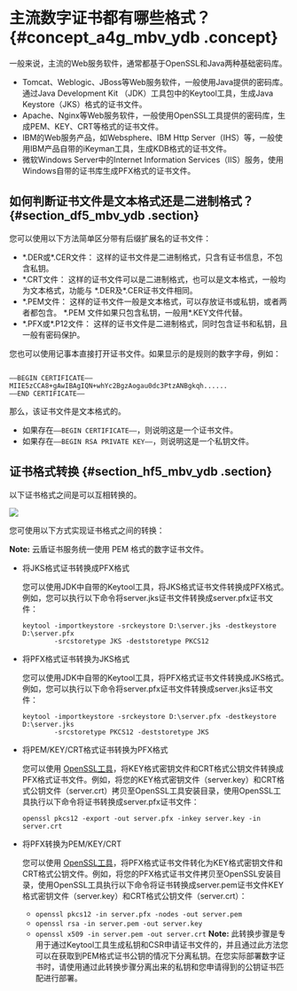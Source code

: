 # 主流数字证书都有哪些格式？ {#concept_a4g_mbv_ydb .concept}

一般来说，主流的Web服务软件，通常都基于OpenSSL和Java两种基础密码库。

-   Tomcat、Weblogic、JBoss等Web服务软件，一般使用Java提供的密码库。通过Java Development Kit （JDK）工具包中的Keytool工具，生成Java Keystore（JKS）格式的证书文件。
-   Apache、Nginx等Web服务软件，一般使用OpenSSL工具提供的密码库，生成PEM、KEY、CRT等格式的证书文件。
-   IBM的Web服务产品，如Websphere、IBM Http Server（IHS）等，一般使用IBM产品自带的iKeyman工具，生成KDB格式的证书文件。
-   微软Windows Server中的Internet Information Services（IIS）服务，使用Windows自带的证书库生成PFX格式的证书文件。

## 如何判断证书文件是文本格式还是二进制格式？ {#section_df5_mbv_ydb .section}

您可以使用以下方法简单区分带有后缀扩展名的证书文件：

-   \*.DER或\*.CER文件： 这样的证书文件是二进制格式，只含有证书信息，不包含私钥。
-   \*.CRT文件： 这样的证书文件可以是二进制格式，也可以是文本格式，一般均为文本格式，功能与 \*.DER及\*.CER证书文件相同。
-   \*.PEM文件： 这样的证书文件一般是文本格式，可以存放证书或私钥，或者两者都包含。 \*.PEM 文件如果只包含私钥，一般用\*.KEY文件代替。
-   \*.PFX或\*.P12文件： 这样的证书文件是二进制格式，同时包含证书和私钥，且一般有密码保护。

您也可以使用记事本直接打开证书文件。如果显示的是规则的数字字母，例如：

```

—–BEGIN CERTIFICATE—–
MIIE5zCCA8+gAwIBAgIQN+whYc2BgzAogau0dc3PtzANBgkqh......
—–END CERTIFICATE—–
```

那么，该证书文件是文本格式的。

-   如果存在`——BEGIN CERTIFICATE——`，则说明这是一个证书文件。
-   如果存在`—–BEGIN RSA PRIVATE KEY—–`，则说明这是一个私钥文件。

## 证书格式转换 {#section_hf5_mbv_ydb .section}

以下证书格式之间是可以互相转换的。

![](http://static-aliyun-doc.oss-cn-hangzhou.aliyuncs.com/assets/img/13595/4251_zh-CN.jpg)

您可使用以下方式实现证书格式之间的转换：

**Note:** 云盾证书服务统一使用 PEM 格式的数字证书文件。

-   将JKS格式证书转换成PFX格式

    您可以使用JDK中自带的Keytool工具，将JKS格式证书文件转换成PFX格式。例如，您可以执行以下命令将server.jks证书文件转换成server.pfx证书文件：

    ```
    keytool -importkeystore -srckeystore D:\server.jks -destkeystore D:\server.pfx
            -srcstoretype JKS -deststoretype PKCS12
    ```

-   将PFX格式证书转换为JKS格式

    您可以使用JDK中自带的Keytool工具，将PFX格式证书文件转换成JKS格式。例如，您可以执行以下命令将server.pfx证书文件转换成server.jks证书文件：

    ```
    keytool -importkeystore -srckeystore D:\server.pfx -destkeystore D:\server.jks
            -srcstoretype PKCS12 -deststoretype JKS
    ```

-   将PEM/KEY/CRT格式证书转换为PFX格式

    您可以使用 [OpenSSL工具](https://www.openssl.org/)，将KEY格式密钥文件和CRT格式公钥文件转换成PFX格式证书文件。例如，将您的KEY格式密钥文件（server.key）和CRT格式公钥文件（server.crt）拷贝至OpenSSL工具安装目录，使用OpenSSL工具执行以下命令将证书转换成server.pfx证书文件：

    ```
    openssl pkcs12 -export -out server.pfx -inkey server.key -in server.crt
    ```

-   将PFX转换为PEM/KEY/CRT

    您可以使用 [OpenSSL工具](https://www.openssl.org/)，将PFX格式证书文件转化为KEY格式密钥文件和CRT格式公钥文件。例如，将您的PFX格式证书文件拷贝至OpenSSL安装目录，使用OpenSSL工具执行以下命令将证书转换成server.pem证书文件KEY格式密钥文件（server.key）和CRT格式公钥文件（server.crt）：

    -   `openssl pkcs12 -in server.pfx -nodes -out server.pem`
    -   `openssl rsa -in server.pem -out server.key`
    -   `openssl x509 -in server.pem -out server.crt`
    **Note:** 此转换步骤是专用于通过Keytool工具生成私钥和CSR申请证书文件的，并且通过此方法您可以在获取到PEM格式证书公钥的情况下分离私钥。在您实际部署数字证书时，请使用通过此转换步骤分离出来的私钥和您申请得到的公钥证书匹配进行部署。


